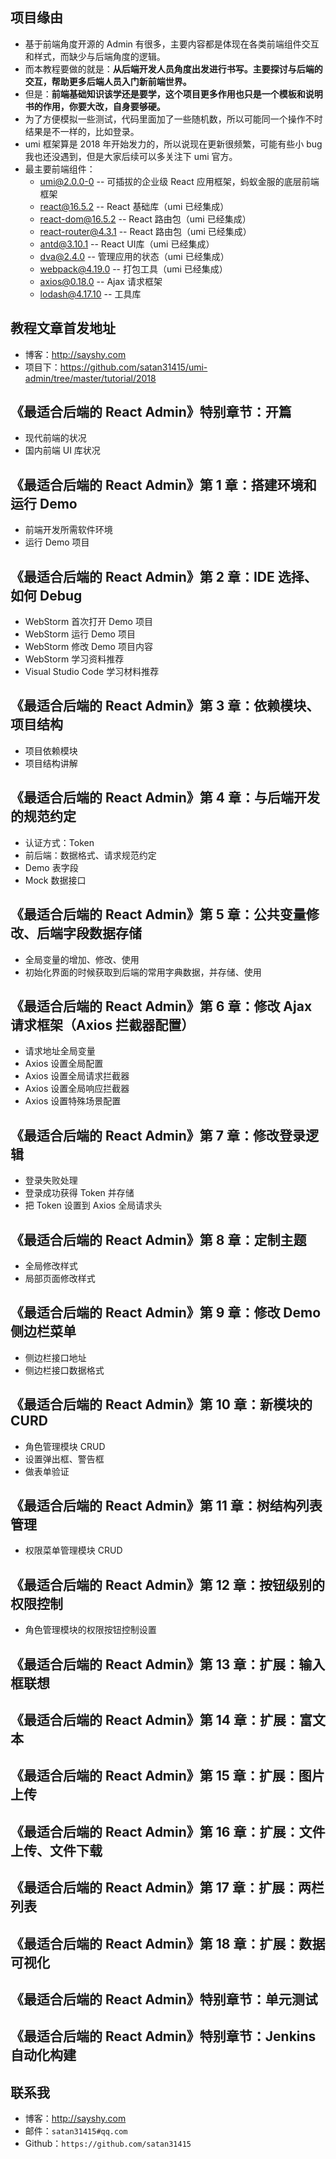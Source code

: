 
## 项目缘由

- 基于前端角度开源的 Admin 有很多，主要内容都是体现在各类前端组件交互和样式，而缺少与后端角度的逻辑。
- 而本教程要做的就是：**从后端开发人员角度出发进行书写。主要探讨与后端的交互，帮助更多后端人员入门新前端世界。**
- 但是：**前端基础知识该学还是要学，这个项目更多作用也只是一个模板和说明书的作用，你要大改，自身要够硬。**
- 为了方便模拟一些测试，代码里面加了一些随机数，所以可能同一个操作不时结果是不一样的，比如登录。
- umi 框架算是 2018 年开始发力的，所以说现在更新很频繁，可能有些小 bug 我也还没遇到，但是大家后续可以多关注下 umi 官方。
- 最主要前端组件：
  - [umi@2.0.0-0](https://umijs.org/zh/guide/) -- 可插拔的企业级 React 应用框架，蚂蚁金服的底层前端框架
  - [react@16.5.2](https://github.com/facebook/react) -- React 基础库（umi 已经集成）
  - [react-dom@16.5.2](https://github.com/ReactTraining/react-router/tree/master/packages/react-router-dom) -- React 路由包（umi 已经集成）
  - [react-router@4.3.1](https://github.com/ReactTraining/react-router) -- React 路由包（umi 已经集成）
  - [antd@3.10.1](https://ant.design/index-cn) -- React UI库（umi 已经集成）
  - [dva@2.4.0](https://github.com/dvajs/dva) -- 管理应用的状态（umi 已经集成）
  - [webpack@4.19.0](https://github.com/webpack/webpack) -- 打包工具（umi 已经集成）
  - [axios@0.18.0](https://github.com/axios/axios) -- Ajax 请求框架
  - [lodash@4.17.10](https://lodash.com/) -- 工具库
  

## 教程文章首发地址

- 博客：<http://sayshy.com>
- 项目下：<https://github.com/satan31415/umi-admin/tree/master/tutorial/2018>

## 《最适合后端的 React Admin》特别章节：开篇

- 现代前端的状况
- 国内前端 UI 库状况

## 《最适合后端的 React Admin》第 1 章：搭建环境和运行 Demo

- 前端开发所需软件环境
- 运行 Demo 项目


## 《最适合后端的 React Admin》第 2 章：IDE 选择、如何 Debug

- WebStorm 首次打开 Demo 项目
- WebStorm 运行 Demo 项目
- WebStorm 修改 Demo 项目内容
- WebStorm 学习资料推荐
- Visual Studio Code 学习材料推荐


## 《最适合后端的 React Admin》第 3 章：依赖模块、项目结构

- 项目依赖模块
- 项目结构讲解

## 《最适合后端的 React Admin》第 4 章：与后端开发的规范约定 

- 认证方式：Token
- 前后端：数据格式、请求规范约定
- Demo 表字段
- Mock 数据接口


## 《最适合后端的 React Admin》第 5 章：公共变量修改、后端字段数据存储

- 全局变量的增加、修改、使用
- 初始化界面的时候获取到后端的常用字典数据，并存储、使用

## 《最适合后端的 React Admin》第 6 章：修改 Ajax 请求框架（Axios 拦截器配置）

- 请求地址全局变量
- Axios 设置全局配置
- Axios 设置全局请求拦截器
- Axios 设置全局响应拦截器
- Axios 设置特殊场景配置


## 《最适合后端的 React Admin》第 7 章：修改登录逻辑

- 登录失败处理
- 登录成功获得 Token 并存储
- 把 Token 设置到 Axios 全局请求头

## 《最适合后端的 React Admin》第 8 章：定制主题

- 全局修改样式
- 局部页面修改样式

## 《最适合后端的 React Admin》第 9 章：修改 Demo 侧边栏菜单

- 侧边栏接口地址
- 侧边栏接口数据格式

## 《最适合后端的 React Admin》第 10 章：新模块的 CURD

- 角色管理模块 CRUD
- 设置弹出框、警告框 
- 做表单验证

## 《最适合后端的 React Admin》第 11 章：树结构列表管理

- 权限菜单管理模块 CRUD

## 《最适合后端的 React Admin》第 12 章：按钮级别的权限控制

- 角色管理模块的权限按钮控制设置

## 《最适合后端的 React Admin》第 13 章：扩展：输入框联想
## 《最适合后端的 React Admin》第 14 章：扩展：富文本
## 《最适合后端的 React Admin》第 15 章：扩展：图片上传
## 《最适合后端的 React Admin》第 16 章：扩展：文件上传、文件下载
## 《最适合后端的 React Admin》第 17 章：扩展：两栏列表
## 《最适合后端的 React Admin》第 18 章：扩展：数据可视化
## 《最适合后端的 React Admin》特别章节：单元测试
## 《最适合后端的 React Admin》特别章节：Jenkins 自动化构建

## 联系我

- 博客：<http://sayshy.com>
- 邮件：`satan31415#qq.com`
- Github：`https://github.com/satan31415`





